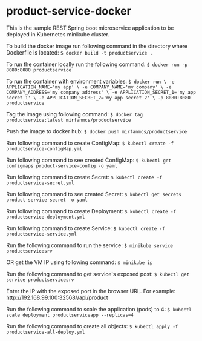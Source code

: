product-service-docker
========================
This is the sample REST Spring boot microservice application to be deployed in Kubernetes minikube cluster.


To build the docker image run following command in the directory where Dockerfile is located:
`$ docker build -t productservice .`

To run the container locally run the following command:
`$ docker run -p 8080:8080 productservice`

To run the container with environment variables:
`$ docker run \
-e APPLICATION_NAME='my app' \
-e COMPANY_NAME='my company' \
-e COMPANY_ADDRESS='my company address' \
-e APPLICATION_SECRET_1='my app secret 1' \
-e APPLICATION_SECRET_2='my app secret 2' \
-p 8080:8080 productservice`


Tag the image using following command:
`$ docker tag productservice:latest mirfanmcs/productservice`

Push the image to docker hub:
`$ docker push mirfanmcs/productservice`

Run following command to create ConfigMap:
`$ kubectl create -f productservice-configMap.yml`

Run following command to see created ConfigMap:
`$ kubectl get configmaps product-service-config -o yaml`

Run following command to create Secret:
`$ kubectl create -f productservice-secret.yml`

Run following command to see created Secret:
`$ kubectl get secrets product-service-secret -o yaml`

Run following command to create Deployment:
`$ kubectl create -f productservice-deployment.yml`

Run following command to create Service:
`$ kubectl create -f productservice-service.yml`

Run the following command to run the service:
`$ minikube service productservicesrv`

OR get the VM IP using following command:
`$ minikube ip`

Run the following command to get service's exposed post:
`$ kubectl get service productservicesrv`

Enter the IP with the exposed port in the browser URL.
For example:
http://192.168.99.100:32568//api/product


Run the following command to scale the application (pods) to 4:
`$ kubectl scale deployment productserviceapp --replicas=4`

Run the following command to create all objects:
`$ kubectl apply -f productservice-all-deploy.yml`